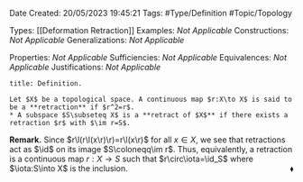 <div class="topSpace"></div>

Date Created: 20/05/2023 19:45:21
Tags: #Type/Definition #Topic/Topology

Types: [[Deformation Retraction]]
Examples: _Not Applicable_
Constructions: _Not Applicable_
Generalizations: _Not Applicable_

Properties: _Not Applicable_
Sufficiencies: _Not Applicable_
Equivalences: _Not Applicable_
Justifications: _Not Applicable_

``` ad-Definition
title: Definition.

Let $X$ be a topological space. A continuous map $r:X\to X$ is said to be a **retraction** if $r^2=r$.
* A subspace $S\subseteq X$ is a **retract of $X$** if there exists a retraction $r$ with $\im r=S$.

```

**Remark.** Since $r\l(r\l(x\r)\r)=r\l(x\r)$ for all $x\in X$, we see that retractions act as $\id$ on its image $S\coloneqq\im r$. Thus, equivalently, a retraction is a continuous map $r:X\to S$ such that $r\circ\iota=\id_S$ where $\iota:S\into X$ is the inclusion.<span style="float:right;">$\blacklozenge$</span>
